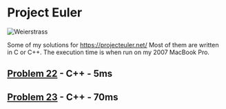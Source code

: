 # Project Euler

![Weierstrass](http://projecteuler.net/profile/weierstrass.png)

Some of my solutions for https://projecteuler.net/ Most of them are written in C or C++. The execution time is when run on my 2007 MacBook Pro.

## [Problem 22](22/README.md) - C++ - 5ms

## [Problem 23](23/README.md) - C++ - 70ms
